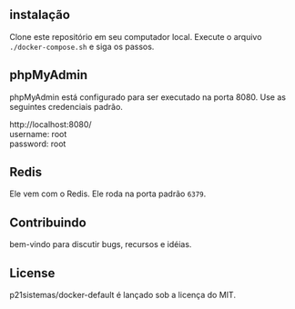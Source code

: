 ## instalação
Clone este repositório em seu computador local. 
Execute o arquivo `./docker-compose.sh` e siga os passos.
## phpMyAdmin

phpMyAdmin está configurado para ser executado na porta 8080. Use as seguintes credenciais padrão.

http://localhost:8080/  
username: root  
password: root

## Redis

Ele vem com o Redis. Ele roda na porta padrão `6379`.

## Contribuindo

bem-vindo para discutir bugs, recursos e idéias.

## License

p21sistemas/docker-default é lançado sob a licença do MIT.